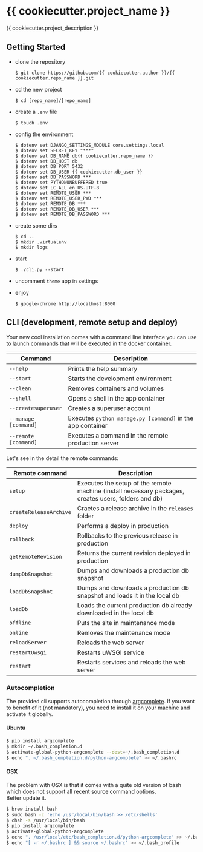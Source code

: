 # {{ cookiecutter.project_name }}

{{ cookiecutter.project_description }}

## Getting Started

- clone the repository    
    ```
    $ git clone https://github.com/{{ cookiecutter.author }}/{{ cookiecutter.repo_name }}.git
    ```
- cd the new project    
    ```
    $ cd [repo_name]/[repo_name]
    ```
- create a `.env` file
    ```
    $ touch .env
    ```
- config the environment    
  ```
  $ dotenv set DJANGO_SETTINGS_MODULE core.settings.local
  $ dotenv set SECRET_KEY "***"
  $ dotenv set DB_NAME db{{ cookiecutter.repo_name }}
  $ dotenv set DB_HOST db
  $ dotenv set DB_PORT 5432
  $ dotenv set DB_USER {{ cookiecutter.db_user }}
  $ dotenv set DB_PASSWORD ***
  $ dotenv set PYTHONUNBUFFERED true
  $ dotenv set LC_ALL en_US.UTF-8
  $ dotenv set REMOTE_USER ***
  $ dotenv set REMOTE_USER_PWD ***
  $ dotenv set REMOTE_DB ***
  $ dotenv set REMOTE_DB_USER ***
  $ dotenv set REMOTE_DB_PASSWORD ***
  ```
- create some dirs
    ```
    $ cd ..
    $ mkdir .virtualenv
    $ mkdir logs
    ```
- start
    ```
    $ ./cli.py --start
    
    ```
- uncomment `theme` app in settings    

- enjoy    
    ```
    $ google-chrome http://localhost:8000
    ```

## CLI (development, remote setup and deploy)

Your new cool installation comes with a command line interface you can use to launch commands that will be executed in the docker container.

| Command | Description |
|---------|-------------|
| `--help` | Prints the help summary |
| `--start` | Starts the development environment |
| `--clean` | Removes containers and volumes |
| `--shell` | Opens a shell in the app container |
| `--createsuperuser` | Creates a superuser account |
| `--manage [command]` | Executes `python manage.py [command]` in the app container |
| `--remote [command]` | Executes a command in the remote production server |

Let's see in the detail the remote commands:

| Remote command | Description |
|----------------|-------------|
| `setup` | Executes the setup of the remote machine (install necessary packages, creates users, folders and db) |
| `createReleaseArchive` | Craetes a release archive in the `releases` folder |
| `deploy` | Performs a deploy in production |
| `rollback` | Rollbacks to the previous release in production |
| `getRemoteRevision` | Returns the current revision deployed in production |
| `dumpDbSnapshot` | Dumps and downloads a production db snapshot |
| `loadDbSnapshot` | Dumps and downloads a production db snapshot and loads it in the local db |
| `loadDb` | Loads the current production db already downloaded in the local db |
| `offline` | Puts the site in maintenance mode |
| `online` | Removes the maintenance mode |
| `reloadServer` | Reloads the web server |
| `restartUwsgi` | Restarts uWSGI service |
| `restart` | Restarts services and reloads the web server |


### Autocompletion

The provided cli supports autocompletion through [argcomplete](https://github.com/kislyuk/argcomplete). If you want to benefit of it (not mandatory), you need to install it on your machine and activate it globally.

#### Ubuntu

```bash
$ pip install argcomplete
$ mkdir ~/.bash_completion.d
$ activate-global-python-argcomplete --dest=~/.bash_completion.d
$ echo ". ~/.bash_completion.d/python-argcomplete" >> ~/.bashrc
```

#### OSX

The problem with OSX is that it comes with a quite old version of bash which does not support all recent source command options.    
Better update it.

```bash
$ brew install bash
$ sudo bash -c 'echo /usr/local/bin/bash >> /etc/shells'
$ chsh -s /usr/local/bin/bash
$ pip install argcomplete
$ activate-global-python-argcomplete
$ echo ". /usr/local/etc/bash_completion.d/python-argcomplete" >> ~/.bashrc
$ echo "[ -r ~/.bashrc ] && source ~/.bashrc" >> ~/.bash_profile
```
